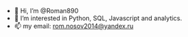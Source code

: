 - 👋 Hi, I’m @Roman890
- 👀 I’m interested in Python, SQL, Javascript and analytics.
- 📫 my email: rom.nosov2014@yandex.ru

<!---
Roman890/Roman890 is a ✨ special ✨ repository because its `README.md` (this file) appears on your GitHub profile.
You can click the Preview link to take a look at your changes.
--->
